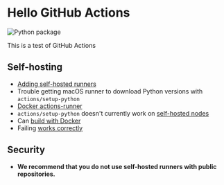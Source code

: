 # Hello GitHub Actions

![Python package](https://github.com/jbencook/hello-actions/workflows/Python%20package/badge.svg?branch=master)

This is a test of GitHub Actions

## Self-hosting

* [Adding self-hosted runners](https://help.github.com/en/actions/hosting-your-own-runners/adding-self-hosted-runners)
* Trouble getting macOS runner to download Python versions with `actions/setup-python`
* [Docker actions-runner](https://hub.docker.com/r/zerosuxx/github-actions-runner)
* `actions/setup-python` doesn't currently work on [self-hosted nodes](https://github.com/actions/setup-python/issues/89#issuecomment-624924329)
* Can [build with Docker](https://github.com/jbencook/hello-actions/runs/655031200?check_suite_focus=true)
* Failing [works correctly](https://github.com/jbencook/hello-actions/runs/655033213?check_suite_focus=true)

## Security

* **We recommend that you do not use self-hosted runners with public repositories.**
